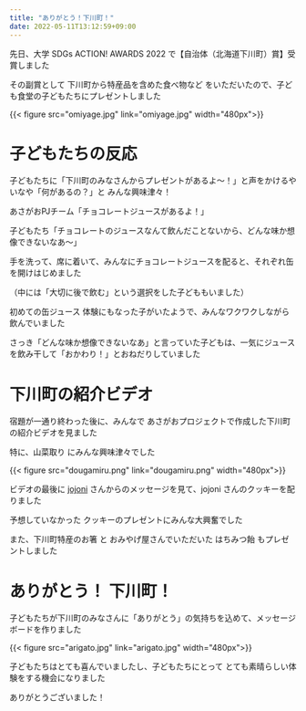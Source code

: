 ```yaml
---
title: "ありがとう！下川町！"
date: 2022-05-11T13:12:59+09:00
---
```

先日、大学 SDGs ACTION! AWARDS 2022 で【自治体（北海道下川町）賞】受賞しました 
<!--more-->

その副賞として 下川町から特産品を含めた食べ物など をいただいたので、子ども食堂の子どもたちにプレゼントしました

{{< figure src="omiyage.jpg" link="omiyage.jpg" width="480px">}}

# 子どもたちの反応
子どもたちに「下川町のみなさんからプレゼントがあるよ〜！」と声をかけるやいなや「何があるの？」と みんな興味津々！

あさがおPJチーム「チョコレートジュースがあるよ！」

子どもたち「チョコレートのジュースなんて飲んだことないから、どんな味か想像できないなあ〜」

手を洗って、席に着いて、みんなにチョコレートジュースを配ると、それぞれ缶を開けはじめました

（中には「大切に後で飲む」という選択をした子どももいました）

初めての缶ジュース 体験にもなった子がいたようで、みんなワクワクしながら飲んでいました

さっき「どんな味か想像できないなあ」と言っていた子どもは、一気にジュースを飲み干して「おかわり！」とおねだりしていました

# 下川町の紹介ビデオ
宿題が一通り終わった後に、みんなで あさがおプロジェクトで作成した下川町の紹介ビデオを見ました

特に、山菜取り にみんな興味津々でした

{{< figure src="dougamiru.png" link="dougamiru.png" width="480px">}}

ビデオの最後に [jojoni](https://www.jojoni.co/) さんからのメッセージを見て、jojoni さんのクッキーを配りました

予想していなかった クッキーのプレゼントにみんな大興奮でした

また、下川町特産のお箸 と おみやげ屋さんでいただいた はちみつ飴 もプレゼントしました

# ありがとう！ 下川町！
子どもたちが下川町のみなさんに「ありがとう」の気持ちを込めて、メッセージボードを作りました

{{< figure src="arigato.jpg" link="arigato.jpg" width="480px">}}

子どもたちはとても喜んでいましたし、子どもたちにとって とても素晴らしい体験をする機会になりました

ありがとうございました！